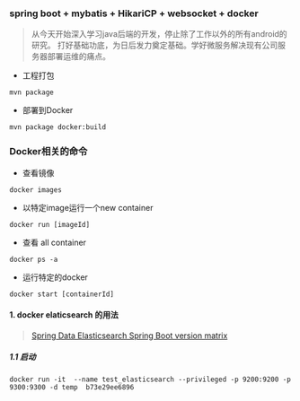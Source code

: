 ### spring boot + mybatis + HikariCP + websocket + docker

> 从今天开始深入学习java后端的开发，停止除了工作以外的所有android的研究。
打好基础功底，为日后发力奠定基础。学好微服务解决现有公司服务器部署运维的痛点。

- 工程打包
```shell
mvn package
```
- 部署到Docker
```shell
mvn package docker:build
```

### Docker相关的命令

- 查看镜像
```shell
docker images
```
- 以特定image运行一个new container
```shell
docker run [imageId]
```
- 查看 all container
```shell
docker ps -a
```
- 运行特定的docker
```shell
docker start [containerId]
```

#### 1. docker elaticsearch 的用法

> [Spring Data Elasticsearch Spring Boot version matrix](https://github.com/spring-projects/spring-data-elasticsearch/wiki/Spring-Data-Elasticsearch---Spring-Boot---version-matrix)

##### 1.1 启动
```shell
docker run -it  --name test_elasticsearch --privileged -p 9200:9200 -p 9300:9300 -d temp  b73e29ee6896
```